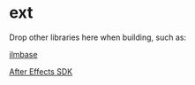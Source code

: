 ext
===

Drop other libraries here when building, such as:

[ilmbase](http://www.openexr.com/downloads.html)

[After Effects SDK](http://www.adobe.com/devnet/aftereffects.html)
